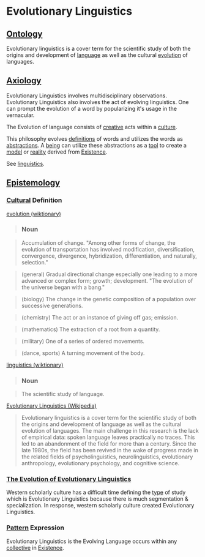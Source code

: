 # Evolutionary Linguistics

## [Ontology](./ontology.md)

Evolutionary linguistics is a cover term for the scientific study of both the origins and development of [language](./language.md) as well as the cultural [evolution](./evolution.md) of languages.

## [Axiology](./axiology.md)

Evolutionary Linguistics involves multidisciplinary observations. Evolutionary Linguistics also involves the act of evolving linguistics. One can prompt the evolution of a word by popularizing it's usage in the vernacular.

The Evolution of language consists of [creative](./create.md) acts within a [culture](./culture.md).

This philosophy evolves [definitions](./definition.md) of words and utilizes the words as [abstractions](./abstraction.md). A [being](./being.md) can utilize these abstractions as a [tool](./tool.md) to create a [model](./model.md) or [reality](./reality.md) derived from [Existence](./existence.md).

See [linguistics](./linguistics.md).

## [Epistemology](./epistemology.md)

### [Cultural](./culture.md) Definition

<a href="http://en.wiktionary.org/wiki/evolution" target="_blank">evolution (wiktionary)</a>

> ### Noun

> Accumulation of change. "Among other forms of change, the evolution of transportation has involved modification, diversification, convergence, divergence, hybridization, differentiation, and naturally, selection."

> (general) Gradual directional change especially one leading to a more advanced or complex form; growth; development. "The evolution of the universe began with a bang."

> (biology) The change in the genetic composition of a population over successive generations.

> (chemistry) The act or an instance of giving off gas; emission.

> (mathematics) The extraction of a root from a quantity.

> (military) One of a series of ordered movements.

> (dance, sports) A turning movement of the body.

<a href="http://en.wiktionary.org/wiki/linguistics" target="_blank">linguistics (wiktionary)</a>

> ### Noun

> The scientific study of language.

<a href="http://en.wikipedia.org/wiki/Evolutionary_linguistics" target="_blank">Evolutionary Linguistics (Wikipedia)</a>

> Evolutionary linguistics is a cover term for the scientific study of both the origins and development of language as well as the cultural evolution of languages. The main challenge in this research is the lack of empirical data: spoken language leaves practically no traces. This led to an abandonment of the field for more than a century. Since the late 1980s, the field has been revived in the wake of progress made in the related fields of psycholinguistics, neurolinguistics, evolutionary anthropology, evolutionary psychology, and cognitive science.

### <a href="http://www.colorado.edu/linguistics/CRIL/Volume20_Issue1/paper_STEBBINS.pdf" target="_blank">The Evolution of Evolutionary Linguistics</a>

Western scholarly culture has a difficult time defining the [type](./type.md) of study which is Evolutionary Linguistics because there is much segmentation & specialization. In response, western scholarly culture created Evolutionary Linguistics.

### [Pattern](./pattern.md) Expression

Evolutionary Linguistics is the Evolving Language occurs within any [collective](./collective.md) in [Existence](./existence.md).
